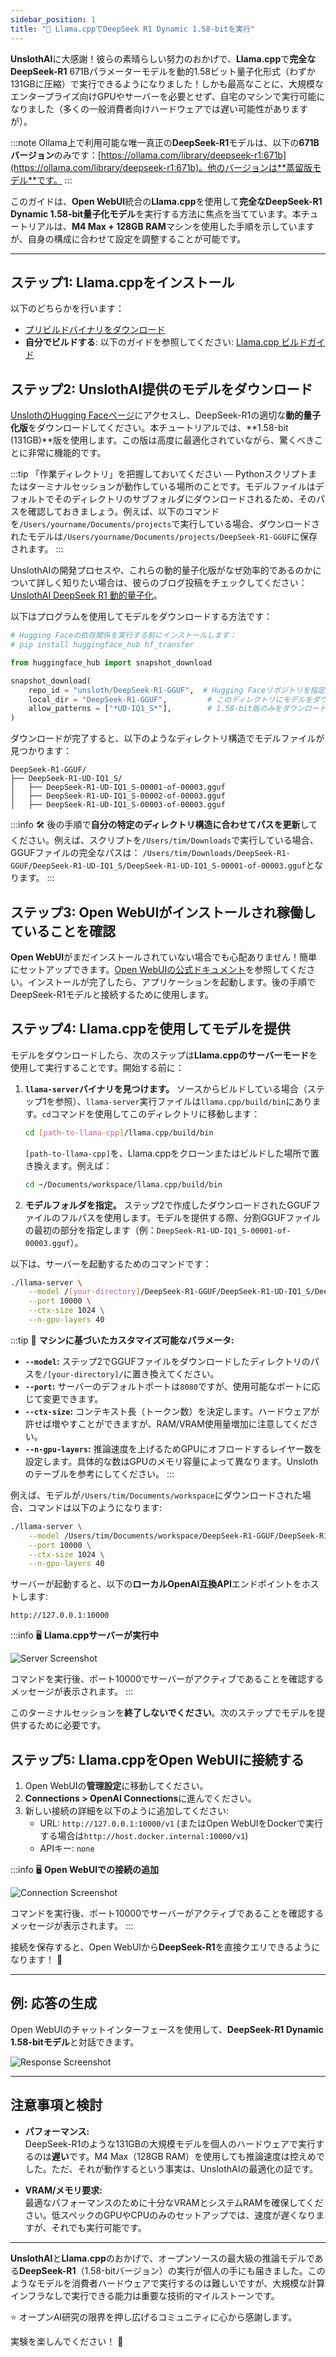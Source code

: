 ```yaml
---
sidebar_position: 1
title: "🐋 Llama.cppでDeepSeek R1 Dynamic 1.58-bitを実行"
---
```


**UnslothAI**に大感謝！彼らの素晴らしい努力のおかげで、**Llama.cpp**で**完全なDeepSeek-R1** 671Bパラメーターモデルを動的1.58ビット量子化形式（わずか131GBに圧縮）で実行できるようになりました！しかも最高なことに、大規模なエンタープライズ向けGPUやサーバーを必要とせず、自宅のマシンで実行可能になりました（多くの一般消費者向けハードウェアでは遅い可能性がありますが）。

:::note
Ollama上で利用可能な唯一真正の**DeepSeek-R1**モデルは、以下の**671Bバージョン**のみです：[https://ollama.com/library/deepseek-r1:671b](https://ollama.com/library/deepseek-r1:671b)。他のバージョンは**蒸留版モデル**です。
:::

このガイドは、**Open WebUI**統合の**Llama.cpp**を使用して**完全なDeepSeek-R1 Dynamic 1.58-bit量子化モデル**を実行する方法に焦点を当てています。本チュートリアルは、**M4 Max + 128GB RAM**マシンを使用した手順を示していますが、自身の構成に合わせて設定を調整することが可能です。

---

## ステップ1: Llama.cppをインストール

以下のどちらかを行います：
- [プリビルドバイナリをダウンロード](https://github.com/ggerganov/llama.cpp/releases)
- **自分でビルドする**: 以下のガイドを参照してください: [Llama.cpp ビルドガイド](https://github.com/ggerganov/llama.cpp/blob/master/docs/build.md)

## ステップ2: UnslothAI提供のモデルをダウンロード

[UnslothのHugging Faceページ](https://huggingface.co/unsloth/DeepSeek-R1-GGUF)にアクセスし、DeepSeek-R1の適切な**動的量子化版**をダウンロードしてください。本チュートリアルでは、**1.58-bit (131GB)**版を使用します。この版は高度に最適化されていながら、驚くべきことに非常に機能的です。


:::tip
「作業ディレクトリ」を把握しておいてください — Pythonスクリプトまたはターミナルセッションが動作している場所のことです。モデルファイルはデフォルトでそのディレクトリのサブフォルダにダウンロードされるため、そのパスを確認しておきましょう。例えば、以下のコマンドを`/Users/yourname/Documents/projects`で実行している場合、ダウンロードされたモデルは`/Users/yourname/Documents/projects/DeepSeek-R1-GGUF`に保存されます。
:::

UnslothAIの開発プロセスや、これらの動的量子化版がなぜ効率的であるのかについて詳しく知りたい場合は、彼らのブログ投稿をチェックしてください：[UnslothAI DeepSeek R1 動的量子化](https://unsloth.ai/blog/deepseekr1-dynamic)。

以下はプログラムを使用してモデルをダウンロードする方法です：
```python
# Hugging Faceの依存関係を実行する前にインストールします：
# pip install huggingface_hub hf_transfer

from huggingface_hub import snapshot_download

snapshot_download(
    repo_id = "unsloth/DeepSeek-R1-GGUF",  # Hugging Faceリポジトリを指定
    local_dir = "DeepSeek-R1-GGUF",         # このディレクトリにモデルをダウンロード
    allow_patterns = ["*UD-IQ1_S*"],        # 1.58-bit版のみをダウンロード
)
```

ダウンロードが完了すると、以下のようなディレクトリ構造でモデルファイルが見つかります：
```
DeepSeek-R1-GGUF/
├── DeepSeek-R1-UD-IQ1_S/
│   ├── DeepSeek-R1-UD-IQ1_S-00001-of-00003.gguf
│   ├── DeepSeek-R1-UD-IQ1_S-00002-of-00003.gguf
│   ├── DeepSeek-R1-UD-IQ1_S-00003-of-00003.gguf
```

:::info
🛠️ 後の手順で**自分の特定のディレクトリ構造に合わせてパスを更新**してください。例えば、スクリプトを`/Users/tim/Downloads`で実行している場合、GGUFファイルの完全なパスは：
`/Users/tim/Downloads/DeepSeek-R1-GGUF/DeepSeek-R1-UD-IQ1_S/DeepSeek-R1-UD-IQ1_S-00001-of-00003.gguf`となります。
:::

## ステップ3: Open WebUIがインストールされ稼働していることを確認

**Open WebUI**がまだインストールされていない場合でも心配ありません！簡単にセットアップできます。[Open WebUIの公式ドキュメント](https://docs.openwebui.com/)を参照してください。インストールが完了したら、アプリケーションを起動します。後の手順でDeepSeek-R1モデルと接続するために使用します。


## ステップ4: Llama.cppを使用してモデルを提供

モデルをダウンロードしたら、次のステップは**Llama.cppのサーバーモード**を使用して実行することです。開始する前に：

1. **`llama-server`バイナリを見つけます。**
   ソースからビルドしている場合（ステップ1を参照）、`llama-server`実行ファイルは`llama.cpp/build/bin`にあります。`cd`コマンドを使用してこのディレクトリに移動します：
   ```bash
   cd [path-to-llama-cpp]/llama.cpp/build/bin
   ```

   `[path-to-llama-cpp]`を、Llama.cppをクローンまたはビルドした場所で置き換えます。例えば：
   ```bash
   cd ~/Documents/workspace/llama.cpp/build/bin
   ```

2. **モデルフォルダを指定。**
   ステップ2で作成したダウンロードされたGGUFファイルのフルパスを使用します。モデルを提供する際、分割GGUFファイルの最初の部分を指定します（例：`DeepSeek-R1-UD-IQ1_S-00001-of-00003.gguf`）。

以下は、サーバーを起動するためのコマンドです：
```bash
./llama-server \
    --model /[your-directory]/DeepSeek-R1-GGUF/DeepSeek-R1-UD-IQ1_S/DeepSeek-R1-UD-IQ1_S-00001-of-00003.gguf \
    --port 10000 \
    --ctx-size 1024 \
    --n-gpu-layers 40
```


:::tip
🔑 **マシンに基づいたカスタマイズ可能なパラメータ:**  

- **`--model`:** ステップ2でGGUFファイルをダウンロードしたディレクトリのパスを`/[your-directory]/`に置き換えてください。  
- **`--port`:** サーバーのデフォルトポートは`8080`ですが、使用可能なポートに応じて変更できます。  
- **`--ctx-size`:** コンテキスト長（トークン数）を決定します。ハードウェアが許せば増やすことができますが、RAM/VRAM使用量増加に注意してください。  
- **`--n-gpu-layers`:** 推論速度を上げるためGPUにオフロードするレイヤー数を設定します。具体的な数はGPUのメモリ容量によって異なります。Unslothのテーブルを参考にしてください。
:::

例えば、モデルが`/Users/tim/Documents/workspace`にダウンロードされた場合、コマンドは以下のようになります:  
```bash
./llama-server \
    --model /Users/tim/Documents/workspace/DeepSeek-R1-GGUF/DeepSeek-R1-UD-IQ1_S/DeepSeek-R1-UD-IQ1_S-00001-of-00003.gguf \
    --port 10000 \
    --ctx-size 1024 \
    --n-gpu-layers 40
```

サーバーが起動すると、以下の**ローカルOpenAI互換API**エンドポイントをホストします:  
```
http://127.0.0.1:10000
```

:::info
🖥️ **Llama.cppサーバーが実行中**  

![Server Screenshot](/images/tutorials/deepseek/serve.png)  

コマンドを実行後、ポート10000でサーバーがアクティブであることを確認するメッセージが表示されます。
:::

このターミナルセッションを**終了しないでください**。次のステップでモデルを提供するために必要です。

## ステップ5: Llama.cppをOpen WebUIに接続する  

1. Open WebUIの**管理設定**に移動してください。  
2. **Connections > OpenAI Connections**に進んでください。  
3. 新しい接続の詳細を以下のように追加してください:  
   - URL: `http://127.0.0.1:10000/v1` (またはOpen WebUIをDockerで実行する場合は`http://host.docker.internal:10000/v1`)
   - APIキー: `none`

:::info
🖥️ **Open WebUIでの接続の追加**  

![Connection Screenshot](/images/tutorials/deepseek/connection.png)  

コマンドを実行後、ポート10000でサーバーがアクティブであることを確認するメッセージが表示されます。
:::

接続を保存すると、Open WebUIから**DeepSeek-R1**を直接クエリできるようになります！ 🎉  

---

## 例: 応答の生成  

Open WebUIのチャットインターフェースを使用して、**DeepSeek-R1 Dynamic 1.58-bitモデル**と対話できます。  

![Response Screenshot](/images/tutorials/deepseek/response.png)  

---

## 注意事項と検討  

- **パフォーマンス:**  
  DeepSeek-R1のような131GBの大規模モデルを個人のハードウェアで実行するのは**遅い**です。M4 Max（128GB RAM）を使用しても推論速度は控えめでした。ただ、それが動作するという事実は、UnslothAIの最適化の証です。  

- **VRAM/メモリ要求:**  
  最適なパフォーマンスのために十分なVRAMとシステムRAMを確保してください。低スペックのGPUやCPUのみのセットアップでは、速度が遅くなりますが、それでも実行可能です。  

---

**UnslothAI**と**Llama.cpp**のおかげで、オープンソースの最大級の推論モデルである**DeepSeek-R1**（1.58-bitバージョン）の実行が個人の手にも届きました。このようなモデルを消費者ハードウェアで実行するのは難しいですが、大規模な計算インフラなしで実行できる能力は重要な技術的マイルストーンです。  

⭐ オープンAI研究の限界を押し広げるコミュニティに心から感謝します。  

実験を楽しんでください！ 🚀  
